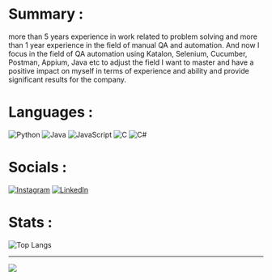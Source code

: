 # Summary :
more than 5 years experience in work related to problem solving and more than 1 year experience in the field of manual QA and automation. And now I focus in the field of QA automation using Katalon, Selenium, Cucumber, Postman, Appium, Java etc to adjust the field I want to master and have a positive impact on myself in terms of experience and ability and provide significant results for the company.

# Languages :
![Python](https://img.shields.io/badge/python-3670A0?style=for-the-badge&logo=python&logoColor=ffdd54) ![Java](https://img.shields.io/badge/java-%23ED8B00.svg?style=for-the-badge&logo=openjdk&logoColor=white) ![JavaScript](https://img.shields.io/badge/javascript-%23323330.svg?style=for-the-badge&logo=javascript&logoColor=%23F7DF1E) ![C](https://img.shields.io/badge/c-%2300599C.svg?style=for-the-badge&logo=c&logoColor=white) ![C#](https://img.shields.io/badge/c%23-%23239120.svg?style=for-the-badge&logo=csharp&logoColor=white)

# Socials :
[![Instagram](https://img.shields.io/badge/Instagram-%23E4405F.svg?logo=Instagram&logoColor=white)](https://www.instagram.com/mocha_novas/) [![LinkedIn](https://img.shields.io/badge/LinkedIn-%230077B5.svg?logo=linkedin&logoColor=white)](https://www.linkedin.com/in/mns2000/) 

# Stats :
![Top Langs](https://github-readme-stats.vercel.app/api/top-langs/?username=anuraghazra&layout=compact)

---
[![](https://visitcount.itsvg.in/api?id=MochNova&icon=0&color=0)](https://visitcount.itsvg.in)

<!-- Proudly created with GPRM ( https://gprm.itsvg.in ) -->
